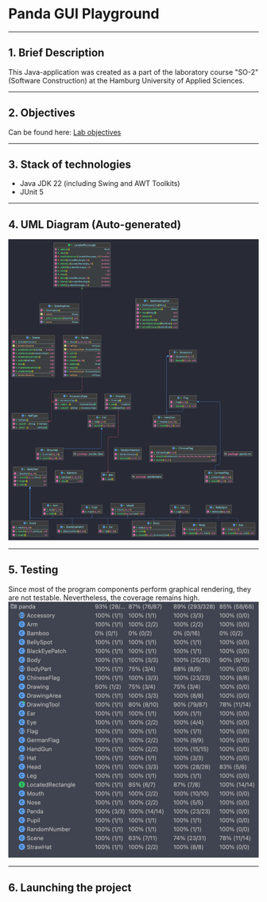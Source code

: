 # Panda GUI Playground
___
## 1. Brief Description
This Java-application was created as a part of the laboratory course "SO-2" (Software Construction) at the
Hamburg University of Applied Sciences.
___
## 2. Objectives
Can be found here: [Lab objectives](tasks/)
___
## 3. Stack of technologies
* Java JDK 22 (including Swing and AWT Toolkits)
* JUnit 5
___
## 4. UML Diagram (Auto-generated)
![Alt text](/ClassDiagram.png)
___
## 5. Testing 
Since most of the program components perform graphical rendering, they are not testable. Nevertheless, the coverage remains high.
![Alt text](/Coverage.png)
___
## 6. Launching the project
